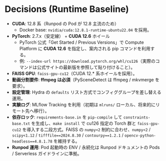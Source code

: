 # Decisions (Runtime Baseline)

- **CUDA**: 12.8 系（Runpod の Pod が 12.8 主流のため）
  - Docker base: `nvidia/cuda:12.8.1-runtime-ubuntu22.04` を採用。
- **PyTorch**: 2.7.x（安定線） + **CUDA 12.6** ホイール
  - PyTorch 公式「Get Started / Previous Versions」で Compute Platform に **CUDA 12.6** を指定し、案内される pip コマンドを利用する。
  - 例: `--index-url https://download.pytorch.org/whl/cu126`（実際のコマンドは公式サイトの最新版を参照して貼り付けること）。
- **FAISS GPU**: `faiss-gpu-cu12`（CUDA 12.* 系ホイールを採用）。
- **動画分割要件**: **ffmpeg は必須**（PySceneDetect は ffmpeg / mkvmerge を要求）。
- **設定管理**: Hydra の `defaults` リスト方式でコンフィググループを差し替える運用。
- **実験ログ**: MLflow Tracking を利用（初期は `mlruns/` ローカル、将来的にリモート先へ移行）。
- **依存ロック**: `requirements-base.in` を `pip-compile` して `constraints-base.txt` を生成し、`make install` で cu126 指定の Torch 群と `faiss-gpu-cu12` を導入する二段方式。FAISS の `numpy<2` 制約に合わせ、`numpy<2` / `scipy<1.12` / `tifffile==2024.8.30` / `contourpy==1.2.1` / `opencv-python-headless==4.8.1.78` を維持する。
- **Runpod 運用**: Pod 起動時の ENV / 永続化は Runpod ドキュメントの Pods / Serverless ガイドラインに準拠。
